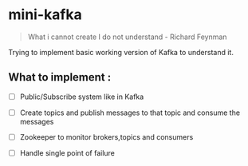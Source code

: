 # mini-kafka

> What i cannot create I do not understand
 >                         - Richard Feynman
 
Trying to implement basic working version of Kafka to understand it.

## What to implement :
- [ ] Public/Subscribe system like in Kafka
- [ ] Create topics and publish messages to that topic and consume the messages
- [ ] Zookeeper to monitor brokers,topics and consumers
- [ ] Handle single point of failure


 
